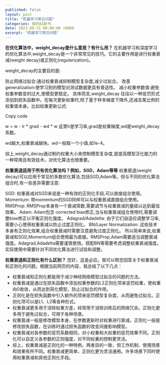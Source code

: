 ```yaml
---
published: false
layout: post
title: "机器学习常见问题"
categories: 我的AI新书
date: 2023-09-21 00:00:00 +0800
excerpt: "机器学习常见问题"
---
```



**在优化算法中，weight_decay是什么意思？有什么用？**
在机器学习和深度学习的优化算法中,weight_decay是一个非常常见的技巧。它的主要作用是进行权重衰减(weight decay)或正则化(regularization)。

weight_decay的主要目的是:

防止网络过拟合:通过权重衰减抑制模型复杂度,减少过拟合。
改善 generalization:使学习到的模型对测试数据更具有普适性。
减小权重参数值:避免权重参数变的过大,使模型更稳定。
具体而言,weight_decay 往往以一种惩罚形式添加到损失函数中。在每次更新权重时,除了基于样本梯度下降外,还减去某比例的权重值本身。比如权重更新公式:

Copy code

w = w - lr * grad - wd * w
这里lr是学习率,grad是权重梯度,wd是weight_decay系数。

wd越大,权重衰减越快。wd一般取一个小值,如1e-4。

综上,weight_decay通过制约权重大小来控制模型复杂度,是提高模型泛化能力的一种常用且有效技术。对优化算法也很重要。


**权重衰退适用于所有优化算法吗？例如，SGD，Adam等等**
权重衰退(weight decay)可以应用于常见的多数优化算法,包括SGD,Adam等。但与不同的优化算法组合时,有一些差异需要注意:

SGD: 权重衰减对SGD来说是一种有效的正则化手段,可以直接组合使用。
Momentum: 带momentum的SGD同样可以与权重衰减直接组合使用。
RMSProp: RMSProp本身有一个衰减常数,需要调节与权重衰减的量级以达到最佳效果。
Adam: Adam包含 corrected bias修正,当与权重衰减组合使用时,需要调整bias修正以平衡正则化强度。
Adagrad/Adadelta: 由于它们自适应调整学习率,需要小心使用权重衰减以防止过度正则化。
BN/Layer Normalization: 这些技术本身有正则化效果,组合权重衰减时需要注意避免过度正则化。
所以简单来说,权重衰减和SGD,Momentum组合使用最为直接。RMSProp,Adam需要适当调整衰减强度。Adagrad,Adadelta需要谨慎使用。搭配BN等需要考虑调整权重衰减强度。实际使用中需要针对不同优化算法进行试验和调整。

**权重衰退和正则化有什么区别？**
您好，这是必应。我可以帮您回答关于权重衰减和正则化的问题。根据当前网页的内容，我总结了以下几点：

- 权重衰减和正则化都是用于减少神经网络模型过拟合的问题的方法。
- 权重衰减是通过在损失函数中添加权重参数的L2正则化项来惩罚权重，使权重向0收敛，从而达到简化模型，防止过拟合的作用。
- 正则化是在损失函数中引入额外的项来惩罚模型复杂度，从而避免过拟合。正则化项可以是L1、L2等各种形式。
- 权重衰减更多用于消除权重方差，经常用于消除训练后的网络冗余。正则化更多用于避免过拟合，可用于各种场景。
- 权重衰减一般是修改模型本身，在参数更新时对权重进行衰减。正则化一般是修改损失函数，在训练时通过损失函数的改变间接影响模型。
- 权重衰减对各参数的惩罚系数相同，对小权重和大权重的惩罚效果不同。正则化可以自定义各参数的正则强度，对不同权重的控制更灵活。
- 综上，权重衰减是正则化的一种特例，两者目的一致，但工作机制、使用场景和效果有所不同。权重衰减更简单，正则化更为灵活通用。许多场景下同时使用权重衰减和其他正则化手段。
